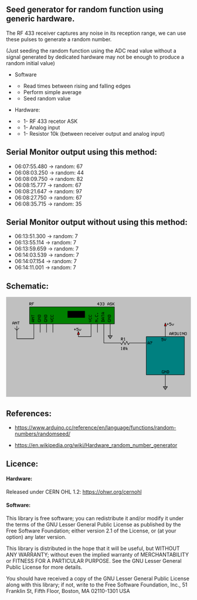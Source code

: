 ## Seed generator for random function using generic hardware.

The RF 433 receiver captures any noise in its reception range, we can use these pulses to generate a random number.

(Just seeding the random function using the ADC read value without a signal generated by dedicated hardware may not be enough to produce a random initial value)

- Software
- - Read times between rising and falling edges
- - Perform simple average
- - Seed random value

- Hardware:
- - 1- RF 433 recetor ASK
- - 1- Analog input
- - 1- Resistor 10k (between receiver output and analog input)
   
## Serial Monitor output using this method:

- 06:07:55.480 -> random: 67
- 06:08:03.250 -> random: 44
- 06:08:09.750 -> random: 82
- 06:08:15.777 -> random: 67
- 06:08:21.647 -> random: 97
- 06:08:27.750 -> random: 67
- 06:08:35.715 -> random: 35

## Serial Monitor output without using this method:
- 06:13:51.300 -> random: 7
- 06:13:55.114 -> random: 7
- 06:13:59.659 -> random: 7
- 06:14:03.539 -> random: 7
- 06:14:07.154 -> random: 7
- 06:14:11.001 -> random: 7

## Schematic:

![img](https://raw.githubusercontent.com/rtek1000/Hardware_Random_Number_Generator_ASK/main/RF433_COLOR.png)

## References:

- https://www.arduino.cc/reference/en/language/functions/random-numbers/randomseed/

- https://en.wikipedia.org/wiki/Hardware_random_number_generator


## Licence:
   
#### Hardware:

Released under CERN OHL 1.2: https://ohwr.org/cernohl

#### Software:

This library is free software; you can redistribute it and/or modify it under the terms of the GNU Lesser General Public License as published by the Free Software Foundation; either version 2.1 of the License, or (at your option) any later version.

This library is distributed in the hope that it will be useful, but WITHOUT ANY WARRANTY; without even the implied warranty of MERCHANTABILITY or FITNESS FOR A PARTICULAR PURPOSE. See the GNU Lesser General Public License for more details.

You should have received a copy of the GNU Lesser General Public License along with this library; if not, write to the Free Software Foundation, Inc., 51 Franklin St, Fifth Floor, Boston, MA 02110-1301 USA
